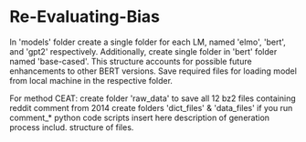 # Re-Evaluating-Bias

In 'models' folder create a single folder for each LM, named 'elmo', 'bert', and 'gpt2' respectively. Additionally, create single folder in 'bert' folder named 'base-cased'. This structure accounts for possible future enhancements to other BERT versions. Save required files for loading model from local machine in the respective folder.

For method CEAT:
create folder 'raw_data' to save all 12 bz2 files containing reddit comment from 2014
create folders 'dict_files' & 'data_files' if you run comment_* python code scripts
insert here description of generation process includ. structure of files.
